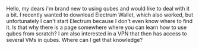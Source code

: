 Hello, my dears
i'm brand new to using qubes and would like to deal with it a bit. I recently wanted to download Electrum Wallet, which also worked, but unfortunately I can't start Electrum because I don't even know where to find it. Is that why there is a page somewhere where you can learn how to use qubes from scratch? I am also interested in a VPN that then has access to several VMs in qubes. Where can I get that knowledge?